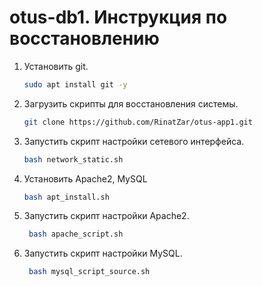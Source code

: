 # otus-db1. Инструкция по восстановлению
1. Установить git.
   ```bash
   sudo apt install git -y
   ```
2. Загрузить скрипты для восстановления системы.
    ```bash
   git clone https://github.com/RinatZar/otus-app1.git
   ```  
3. Запустить скрипт настройки сетевого интерфейса.
    ```bash
   bash network_static.sh
   ``` 
4. Установить Apache2, MySQL 
   ```bash
   bash apt_install.sh
   ```
5. Запустить скрипт настройки Apache2.
   ```bash
    bash apache_script.sh
   ```
6. Запустить скрипт настройки MySQL.
   ```bash
    bash mysql_script_source.sh
   ```
